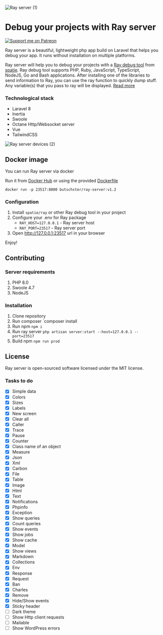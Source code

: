![Ray server (1)](https://user-images.githubusercontent.com/773481/129448524-93f6d835-3ccd-4b58-adcd-73c71997149c.png)

# Debug your projects with Ray server


[![Support me on Patreon](https://img.shields.io/endpoint.svg?url=https%3A%2F%2Fshieldsio-patreon.vercel.app%2Fapi%3Fusername%3Dbutschster%26type%3Dpatrons&style=flat)](https://patreon.com/butschster)

Ray server is a beautiful, lightweight php app build on Laravel that helps you debug your app. It runs without installation on multiple platforms.

Ray server will help you to debug your projects with a [Ray debug tool](https://github.com/spatie/ray) from [spatie](https://spatie.be/). Ray debug tool supports PHP, Ruby, JavaScript, TypeScript, NodeJS, Go and Bash applications. After installing one of the libraries to send information to Ray, you can use the ray function to quickly dump stuff. Any variable(s) that you pass to ray will be displayed. [Read more](https://spatie.be/docs/ray/v1/introduction)

### Technological stack

- Laravel 8
- Inertia
- Swoole 
- Octane Http/Websocket server
- Vue
- TailwindCSS


![Ray server devices (2)](https://user-images.githubusercontent.com/773481/129448633-29c62d42-7f5b-49d1-9065-e516183ea403.png)

## Docker image

You can run Ray server via docker

Run it from [Docker Hub](https://hub.docker.com/repository/docker/butschster/ray-server) or using the provided [Dockerfile](https://github.com/butschster/ray-server/blob/master/Dockerfile)

```
docker run -p 23517:8000 butschster/ray-server:v1.2
```

### Configuration

1. Install `spatie/ray` or other Ray debug tool in your project
2. Configure your .env for Ray package
    - `RAY_HOST=127.0.0.1` - Ray server host
    - `RAY_PORT=23517` - Ray server port
3. Open http://127.0.0.1:23517 url in your browser

Enjoy!

## Contributing

### Server requirements

1. PHP 8.0
2. Swoole 4.7
3. NodeJS

### Installation

1. Clone repository
2. Run composer `composer install
3. Run npm `npm i`
4. Run ray server `php artisan server:start --host=127.0.0.1 --port=23517`
5. Build npm `npm run prod`

## License

Ray server is open-sourced software licensed under the MIT license.

### Tasks to do

- [x] Simple data
- [x] Colors
- [x] Sizes
- [x] Labels
- [x] New screen
- [x] Clear all
- [x] Caller
- [x] Trace
- [x] Pause
- [x] Counter
- [x] Class name of an object
- [x] Measure
- [x] Json
- [x] Xml
- [x] Carbon
- [x] File
- [x] Table
- [x] Image
- [x] Html
- [x] Text
- [x] Notifications
- [x] Phpinfo
- [x] Exception
- [x] Show queries
- [x] Count queries
- [x] Show events
- [x] Show jobs
- [x] Show cache
- [x] Model
- [x] Show views
- [x] Markdown
- [x] Collections
- [x] Env
- [x] Response
- [x] Request
- [x] Ban
- [x] Charles
- [x] Remove
- [x] Hide/Show events
- [x] Sticky header
- [ ] Dark theme
- [ ] Show Http client requests
- [ ] Mailable
- [ ] Show WordPress errors
